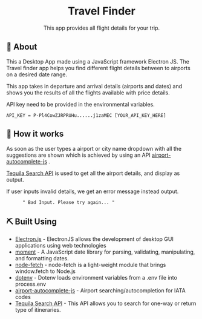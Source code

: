
<h1 align="center">Travel Finder</h1>


<p align="center">This app provides all flight details for your trip.<br> 
</p>

## 🧐 About

This a Desktop App made using a JavaScript framework Electron JS. The Travel finder app helps you find different flight details between to airports on a desired date range.

This app takes in departure and arrival details (airports and dates) and shows you the results of all the flights available with price details.

API key need to be provided in the environmental variables.

```
API_KEY = P-Pl4CowZJRPRUHu......j1zaMEC [YOUR_API_KEY_HERE]
```

## 💭 How it works

As soon as the user types a airport or city name dropdown with all the suggestions are shown which is achieved by using an API [airport-autocomplete-js](https://www.npmjs.com/package/airport-autocomplete-js) .

[Tequila Search API](https://kiwicom.github.io/margarita/docs/tequila-api) is used to get all the airport details, and display as output.

If user inputs invalid details, we get an error message instead output.

```
      " Bad Input. Please try again... "
```

## ⛏️ Built Using 

- [Electron.js](https://www.electronjs.org/) - ElectronJS allows the development of desktop GUI applications using web technologies
- [moment](https://www.npmjs.com/package/moment) - A JavaScript date library for parsing, validating, manipulating, and formatting dates. 
- [node-fetch](https://www.npmjs.com/package/node-fetch) - node-fetch is a light-weight module that brings window.fetch to Node.js
- [dotenv](https://www.npmjs.com/package/dotenv) - Dotenv loads environment variables from a .env file into process.env
- [airport-autocomplete-js](https://www.npmjs.com/package/airport-autocomplete-js) - Airport searching/autocompletion for IATA codes
- [Tequila Search API](https://kiwicom.github.io/margarita/docs/tequila-api) - This API allows you to search for one-way or return type of itineraries.
